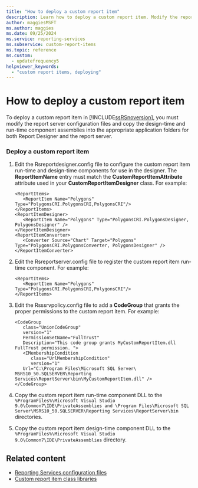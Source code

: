 ```yaml
---
title: "How to deploy a custom report item"
description: Learn how to deploy a custom report item. Modify the report server configuration files and copy the component assemblies to the appropriate folders.
author: maggiesMSFT
ms.author: maggies
ms.date: 09/25/2024
ms.service: reporting-services
ms.subservice: custom-report-items
ms.topic: reference
ms.custom:
  - updatefrequency5
helpviewer_keywords:
  - "custom report items, deploying"
---
```

# How to deploy a custom report item
  To deploy a custom report item in [!INCLUDE[ssRSnoversion](../../includes/ssrsnoversion-md.md)], you must modify the report server configuration files and copy the design-time and run-time component assemblies into the appropriate application folders for both Report Designer and the report server.  
  
### Deploy a custom report item  
  
1.  Edit the Rsreportdesigner.config file to configure the custom report item run-time and design-time components for use in the designer. The **ReportItemName** entry must match the **CustomReportItemAttribute** attribute used in your **CustomReportItemDesigner** class. For example:  
  
    ```  
    <ReportItems>  
       <ReportItem Name="Polygons" Type="PolygonsCRI.PolygonsCRI,PolygonsCRI"/>  
    </ReportItems>  
    <ReportItemDesigner>  
       <ReportItem Name="Polygons" Type="PolygonsCRI.PolygonsDesigner, PolygonsDesigner" />  
    </ReportItemDesigner>  
    <ReportItemConverter>  
       <Converter Source="Chart" Target="Polygons" Type="PolygonsCRI.PolygonsConverter, PolygonsDesigner" />  
    </ReportItemConverter>  
    ```  
  
2.  Edit the Rsreportserver.config file to register the custom report item run-time component. For example:  
  
    ```  
    <ReportItems>  
       <ReportItem Name="Polygons" Type="PolygonsCRI.PolygonsCRI,PolygonsCRI"/>  
    </ReportItems>  
    ```  
  
3.  Edit the Rsssrvpolicy.config file to add a **CodeGroup** that grants the proper permissions to the custom report item. For example:  
  
    ```  
    <CodeGroup   
       class="UnionCodeGroup"   
       version="1"   
       PermissionSetName="FullTrust"  
       Description="This code group grants MyCustomReportItem.dll FullTrust permission. ">  
       <IMembershipCondition   
          class="UrlMembershipCondition"  
          version="1"  
       Url="C:\Program Files\Microsoft SQL Server\ MSRS10_50.SQLSERVER\Reporting Services\ReportServer\bin\MyCustomReportItem.dll" />  
    </CodeGroup>  
    ```  
  
4.  Copy the custom report item run-time component DLL to the ```%ProgramFiles%\Microsoft Visual Studio 9.0\Common7\IDE\PrivateAssemblies and \Program Files\Microsoft SQL Server\MSRS10_50.SQLSERVER\Reporting Services\ReportServer\bin``` directories.  
  
5.  Copy the custom report item design-time component DLL to the ```%ProgramFiles%\Microsoft Visual Studio 9.0\Common7\IDE\PrivateAssemblies``` directory.  
  
## Related content

- [Reporting Services configuration files](../../reporting-services/report-server/reporting-services-configuration-files.md)
- [Custom report item class libraries](../../reporting-services/custom-report-items/custom-report-item-class-libraries.md)
